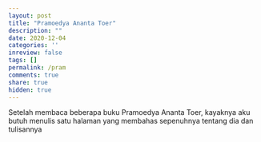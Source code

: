 ```yaml
---
layout: post
title: "Pramoedya Ananta Toer"
description: ""
date: 2020-12-04
categories: ''
inreview: false
tags: []
permalink: /pram
comments: true
share: true
hidden: true
---
```


Setelah membaca beberapa buku Pramoedya Ananta Toer, kayaknya aku butuh menulis satu halaman yang membahas sepenuhnya tentang dia dan tulisannya